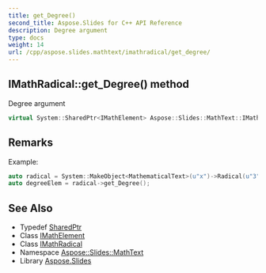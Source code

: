 ```yaml
---
title: get_Degree()
second_title: Aspose.Slides for C++ API Reference
description: Degree argument
type: docs
weight: 14
url: /cpp/aspose.slides.mathtext/imathradical/get_degree/
---
```

## IMathRadical::get_Degree() method


Degree argument

```cpp
virtual System::SharedPtr<IMathElement> Aspose::Slides::MathText::IMathRadical::get_Degree()=0
```

## Remarks


Example: 
```cpp
auto radical = System::MakeObject<MathematicalText>(u"x")->Radical(u"3"); // cube root
auto degreeElem = radical->get_Degree();
```

## See Also

* Typedef [SharedPtr](../../system/sharedptr/)
* Class [IMathElement](../imathelement/)
* Class [IMathRadical](./)
* Namespace [Aspose::Slides::MathText](../)
* Library [Aspose.Slides](../../)